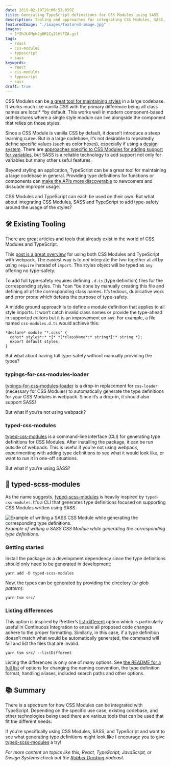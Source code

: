 ```yaml
---
date: 2019-02-10T20:06:52.859Z
title: Generating TypeScript definitions for CSS Modules using SASS
description: Tooling and approaches for integrating CSS Modules, SASS, and TypeScript to add additional type-safety when importing the styles.
featuredImage: "./images/featured-image.jpg"
images:
  - 1*ZhJL6MpkJg8R1Cy21HtFZA.gif
tags:
  - react
  - css-modules
  - typescript
  - sass
keywords:
  - react
  - css-modules
  - typescript
  - sass
draft: true
---
```


CSS Modules can be [a great tool for maintaining styles](https://medium.com/@skovy/writing-maintainable-styles-and-components-with-css-modules-308a9216a6c2) in a large codebase. It works much like vanilla CSS with the primary difference being all class names are local* *by default. This works well in modern component-based architectures where a single style module can live alongside the component that relies on those styles.

Since a CSS Module is vanilla CSS by default, it doesn’t introduce a steep learning curve. But in a large codebase, it’s not desirable to repeatedly define specific values (such as color hexes), especially if using a [design system](https://medium.com/rubber-ducking/migrating-a-design-system-to-a-dedicated-repository-38582e3b9812). There are [approaches specific to CSS Modules for adding support for variables](https://github.com/css-modules/css-modules/blob/master/docs/values-variables.md), but SASS is a reliable technology to add support not only for variables but many other useful features.

Beyond styling an application, TypeScript can be a great tool for maintaining a large codebase in general. Providing type definitions for functions or components can [make the APIs more discoverable](https://medium.com/@skovy/using-component-dot-notation-with-typescript-to-create-a-set-of-components-b0b2aad4892b) to newcomers and dissuade improper usage.

CSS Modules and TypeScript can each be used on their own. But what about integrating CSS Modules, SASS and TypeScript to add type-safety around the usage of the styles?

## 🛠 Existing Tooling

There are great articles and tools that already exist in the world of CSS Modules and TypeScript.

This [post is a great overview](https://medium.com/@sapegin/css-modules-with-typescript-and-webpack-6b221ebe5f10) for using both CSS Modules and TypeScript with webpack. The easiest way is to *not* integrate the two together at all by using `require` instead of `import`. The styles object will be typed as `any` offering no type-safety.

To add full type-safety requires defining `.d.ts` (type definition) files for the corresponding styles. This *can *be done by manually creating this file and defining all of the corresponding class names. It’s tedious, duplicative work and error prone which defeats the purpose of type-safety.

A middle ground approach is to define a module definition that applies to all style imports. It won’t catch invalid class names or provide the type-ahead in supported editors but it is an improvement on `any`. For example, a file named `css-modules.d.ts` would achieve this:

```
*declare* module "*.scss" {
  const* styles*:* *{* *[*className*:* string*]:* string *};
  export default styles;
}
```


But what about having full type-safety without manually providing the types?

### typings-for-css-modules-loader

[typings-for-css-modules-loader](https://github.com/Jimdo/typings-for-css-modules-loader) is a drop-in replacement for `css-loader` (necessary for CSS Modules) to automatically generate the type definitions for your CSS Modules in webpack. Since it’s a drop-in, it should also support SASS!

But what if you’re not using webpack?

### typed-css-modules

[typed-css-modules](https://github.com/Quramy/typed-css-modules) is a command-line interface (CLI) for generating type definitions for CSS Modules. After installing the package, it can be run outside of webpack. This is useful if you’re not using webpack, experimenting with adding type definitions to see what it would look like, or want to run it in one-off situations.

But what if you’re using SASS?

## 🎁 typed-scss-modules

As the name suggests, [typed-scss-modules](https://github.com/skovy/typed-scss-modules) is heavily inspired by `typed-css-modules`. It’s a CLI that generates type definitions focused on supporting CSS Modules written using SASS.

![Example of writing a SASS CSS Module while generating the corresponding type definitions.](1*ZhJL6MpkJg8R1Cy21HtFZA.gif)*Example of writing a SASS CSS Module while generating the corresponding type definitions.*

### Getting started

Install the package as a development dependency since the type definitions should only need to be generated in development:

```
yarn add -D typed-scss-modules 
```


Now, the types can be generated by providing the directory (*or glob pattern*):

```
yarn tsm src/
```


### Listing differences

This option is inspired by Prettier’s [list-different](https://prettier.io/docs/en/cli.html#list-different) option which is particularly useful in Continuous Integration to ensure all proposed code changes adhere to the proper formatting. Similarly, in this case, if a type definition doesn’t match what would be automatically generated, the command will fail and list the files that are invalid.

```
yarn tsm src/ --listDifferent
```


Listing the differences is only one of many options. See [the README for a full list](https://github.com/skovy/typed-scss-modules#readme) of options for changing the naming convention, the type definition format, handling aliases, included search paths and other options.

## 📚 Summary

There is a spectrum for how CSS Modules can be integrated with TypeScript. Depending on the specific use case, existing codebase, and other technologies being used there are various tools that can be used that fit the different needs.

If you’re specifically using CSS Modules, SASS, and TypeScript and want to see what generating type definitions might look like I encourage you to give [typed-scss-modules](https://github.com/skovy/typed-scss-modules) a try!

*For more content on topics like this, React, TypeScript, JavaScript, or Design Systems check out the [Rubber Ducking](http://www.rubberducking.fm/) podcast.*